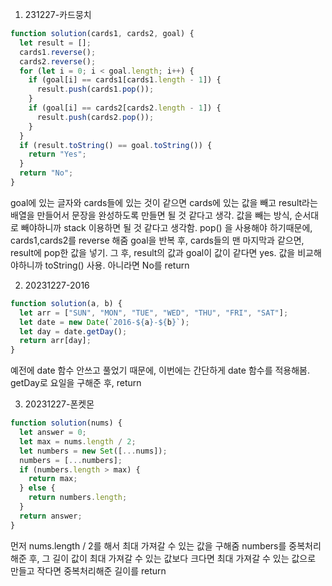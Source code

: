 1. 231227-카드뭉치

```javascript
function solution(cards1, cards2, goal) {
  let result = [];
  cards1.reverse();
  cards2.reverse();
  for (let i = 0; i < goal.length; i++) {
    if (goal[i] == cards1[cards1.length - 1]) {
      result.push(cards1.pop());
    }
    if (goal[i] == cards2[cards2.length - 1]) {
      result.push(cards2.pop());
    }
  }
  if (result.toString() == goal.toString()) {
    return "Yes";
  }
  return "No";
}
```

goal에 있는 글자와 cards들에 있는 것이 같으면 cards에 있는 값을 빼고 result라는 배열을 만들어서 문장을 완성하도록 만들면 될 것 같다고 생각. 값을 빼는 방식, 순서대로 빼야하니까 stack 이용하면 될 것 같다고 생각함.
pop() 을 사용해야 하기때문에, cards1,cards2를 reverse 해줌
goal을 반복 후, cards들의 맨 마지막과 같으면, result에 pop한 값을 넣기.
그 후, result의 값과 goal이 값이 같다면 yes. 값을 비교해야하니까 toString() 사용.
아니라면 No를 return

2. 20231227-2016

```javascript
function solution(a, b) {
  let arr = ["SUN", "MON", "TUE", "WED", "THU", "FRI", "SAT"];
  let date = new Date(`2016-${a}-${b}`);
  let day = date.getDay();
  return arr[day];
}
```

예전에 date 함수 안쓰고 풀었기 때문에, 이번에는 간단하게 date 함수를 적용해봄. getDay로 요일을 구해준 후, return

3. 20231227-폰켓몬

```javascript
function solution(nums) {
  let answer = 0;
  let max = nums.length / 2;
  let numbers = new Set([...nums]);
  numbers = [...numbers];
  if (numbers.length > max) {
    return max;
  } else {
    return numbers.length;
  }
  return answer;
}
```

먼저 nums.length / 2를 해서 최대 가져갈 수 있는 값을 구해줌
numbers를 중복처리해준 후, 그 길이 값이 최대 가져갈 수 있는 값보다 크다면 최대 가져갈 수 있는 값으로 만들고
작다면 중복처리해준 길이를 return
